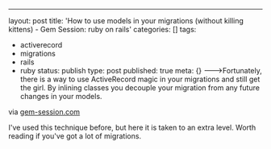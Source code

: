 ---
layout: post
title: 'How to use models in your migrations (without killing kittens) - Gem Session:
  ruby on rails'
categories: []
tags:
- activerecord
- migrations
- rails
- ruby
status: publish
type: post
published: true
meta: {}
--->Fortunately, there is a way to use ActiveRecord magic in your migrations and still get the girl. By inlining classes you decouple your migration from any future changes in your models.



via 
[gem-session.com](http://gem-session.com/2010/03/how-to-use-models-in-your-migrations-without-killing-kittens)
    
I've used this technique before, but here it is taken to an extra level.  Worth reading if you've got a lot of migrations.
